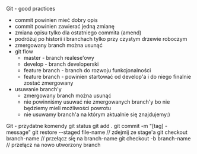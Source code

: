 Git - good practices

* commit powinien mieć dobry opis
* commit powinien zawierać jedną zmianę
* zmiana opisu tylko dla ostatniego commita (amend)
* podróżuj po historii i branchach tylko przy czystym drzewie roboczym
* zmergowany branch można usunąć
* git flow
    * master - branch realese'owy
    * develop - branch developerski
    * feature branch - branch do rozwoju funkcjonalności
    * feature branch - powinien startować od develop'a i do niego finalnie zostać zmergowany
* usuwanie branch'y
  * zmergowany branch można usunąć
  * nie powinniśmy usuwać nie zmergowanych branch'y bo nie będziemy mieli możliwości powrotu
  * nie usuwamy branch'a na którym aktualnie się znajdujemy:)

Git - przydatne komendy
git status
git add .
git commit -m "[tag] - message"
git restore --staged file-name // zdejmij ze stage'a
git checkout branch-name // przełącz się na branch-name
git checkout -b branch-name // przełącz na nowo utworzony branch
